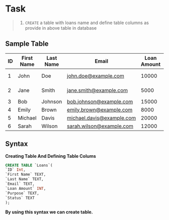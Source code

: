 # Task

 > 1. `CREATE` a table with loans name and define table columns as provide in above table in database

 ## Sample Table

 
| ID | First Name | Last Name | Email | Loan Amount | Purpose | Status |
|----|-----------|----------|-------|------------|---------|-------|
| 1  | John      | Doe      | john.doe@example.com | 10000 | Home Improvement | Approved |
| 2  | Jane      | Smith    | jane.smith@example.com | 5000 | Debt Consolidation | Approved |
| 3  | Bob       | Johnson  | bob.johnson@example.com | 15000 | Business | Pending |
| 4  | Emily     | Brown    | emily.brown@example.com | 8000 | Vacation | Approved |
| 5  | Michael   | Davis    | michael.davis@example.com | 20000 | Education | Denied |
| 6  | Sarah     | Wilson   | sarah.wilson@example.com | 12000 | Car Purchase | Approved |

## Syntax

**Creating Table And Defining Table Colums**

```sql
CREATE TABLE `Loans`(
`ID` Int,
`First Name` TEXT,
`Last Name` TEXT,
`Email` TEXT,
`Loan Amount` INT,
`Purpose` TEXT,
`Status` TEXT
);
```
**By using this syntax we can create table.**










